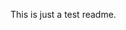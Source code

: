 This is just a test readme.  
<meta name="google-site-verification" content="8pOaJrAoN9Xgh_DuuAJSTSV9m0Is8b8g_GUOtawF570" />